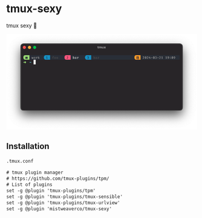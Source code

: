 tmux-sexy
=========
tmux sexy 💋

![](preview.png)


## Installation

`.tmux.conf`

```
# tmux plugin manager
# https://github.com/tmux-plugins/tpm/
# List of plugins
set -g @plugin 'tmux-plugins/tpm'
set -g @plugin 'tmux-plugins/tmux-sensible'
set -g @plugin 'tmux-plugins/tmux-urlview'
set -g @plugin 'mistweaverco/tmux-sexy'
```